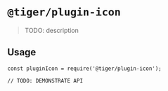 # `@tiger/plugin-icon`

> TODO: description

## Usage

```
const pluginIcon = require('@tiger/plugin-icon');

// TODO: DEMONSTRATE API
```
